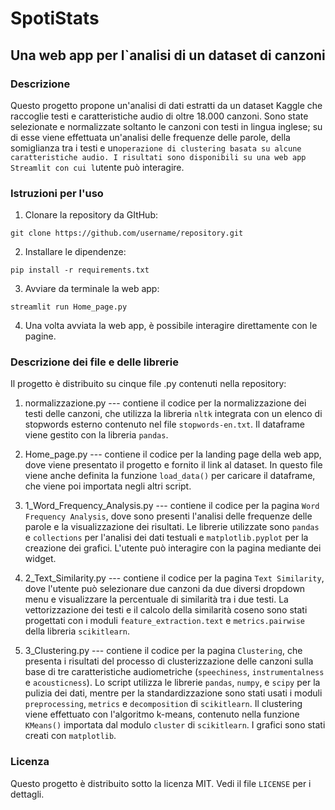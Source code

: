 # SpotiStats

## Una web app per l`analisi di un dataset di canzoni

### Descrizione

Questo progetto propone un'analisi di dati estratti da un dataset Kaggle che raccoglie testi e caratteristiche audio di oltre 18.000 canzoni.
Sono state selezionate e normalizzate soltanto le canzoni con testi in lingua inglese; su di esse viene effettuata un'analisi delle frequenze delle parole, della somiglianza tra i testi e un`operazione di clustering basata su alcune caratteristiche audio. I risultati sono disponibili su una web app Streamlit con cui l`utente può interagire.

### Istruzioni per l'uso

1. Clonare la repository da GItHub:

```
git clone https://github.com/username/repository.git
```

2. Installare le dipendenze:

```
pip install -r requirements.txt
```

3. Avviare da terminale la web app:

```
streamlit run Home_page.py
```

4. Una volta avviata la web app, è possibile interagire direttamente con le pagine.

### Descrizione dei file e delle librerie

Il progetto è distribuito su cinque file .py contenuti nella repository:

1. normalizzazione.py --- contiene il codice per la normalizzazione dei testi delle canzoni, che utilizza la libreria `nltk` integrata con un elenco di stopwords esterno contenuto nel file `stopwords-en.txt`. Il dataframe viene gestito con la libreria `pandas`.

2. Home_page.py --- contiene il codice per la landing page della web app, dove viene presentato il progetto e fornito il link al dataset. In questo file viene anche definita la funzione `load_data()` per caricare il dataframe, che viene poi importata negli altri script.

3. 1_Word_Frequency_Analysis.py --- contiene il codice per la pagina `Word Frequency Analysis`, dove sono presenti l'analisi delle frequenze delle parole e la visualizzazione dei risultati. Le librerie utilizzate sono `pandas` e `collections` per l'analisi dei dati testuali e `matplotlib.pyplot` per la creazione dei grafici. L'utente può interagire con la pagina mediante dei widget.

4. 2_Text_Similarity.py --- contiene il codice per la pagina `Text Similarity`, dove l'utente può selezionare due canzoni da due diversi dropdown menu e visualizzare la percentuale di similarità tra i due testi. La vettorizzazione dei testi e il calcolo della similarità coseno sono stati progettati con i moduli `feature_extraction.text` e `metrics.pairwise` della libreria `scikitlearn`.

5. 3_Clustering.py --- contiene il codice per la pagina `Clustering`, che presenta i risultati del processo di clusterizzazione delle canzoni sulla base di tre caratteristiche audiometriche (`speechiness`, `instrumentalness` e `acousticness`). Lo script utilizza le librerie `pandas`, `numpy`, e `scipy` per la pulizia dei dati, mentre per la standardizzazione sono stati usati i moduli `preprocessing`, `metrics` e `decomposition` di `scikitlearn`. Il clustering viene effettuato con l'algoritmo k-means, contenuto nella funzione `KMeans()` importata dal modulo `cluster` di `scikitlearn`. I grafici sono stati creati con `matplotlib`.

### Licenza

Questo progetto è distribuito sotto la licenza MIT. Vedi il file `LICENSE` per i dettagli.
